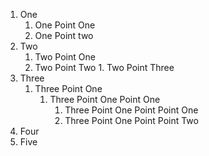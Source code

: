 1. One
    1. One Point One
    1. One Point two
2. Two
    1. Two Point One
      1. Two Point Two
        1. Two Point Three
3. Three
    1. Three Point One
        1. Three Point One Point One
            1. Three Point One Point Point One
            1. Three Point One Point Point Two
4. Four
5. Five